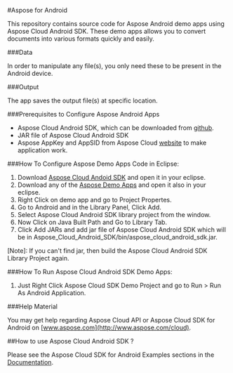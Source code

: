 #Aspose for Android

This repository contains source code for Aspose Android demo apps using Aspose Cloud Android SDK. 
These demo apps allows you to convert documents into various formats quickly and easily. 

###Data

In order to manipulate any file(s), you only need these to be present in the Android device.

###Output

The app saves the output file(s) at specific location.

###Prerequisites to Configure Aspose Android Apps

- Aspose Cloud Android SDK, which can be downloaded from [github](https://github.com/asposeforcloud/Aspose_Cloud_SDK_For_Android).
- JAR file of Aspose Cloud Android SDK
- Aspose AppKey and AppSID from Aspose Cloud [website](https://cloud.aspose.com) to make application work.

###How To Configure Aspose Demo Apps Code in Eclipse:
1. Download [Aspose Cloud Andoid SDK](https://github.com/asposeforcloud/Aspose_Cloud_SDK_For_Android) and open it in your eclipse.
2. Download any of the [Aspose Demo Apps](https://github.com/asposemarketplace/Aspose_for_Android) and open it also in your eclipse.
3. Right Click on demo app and go to Project Propertes.
4. Go to Android and in the Library Panel, Click Add.
5. Select Aspose Cloud Android SDK library project from the window.
6. Now Click on Java Built Path and Go to Library Tab.
7. Click Add JARs and add jar file of Aspose Cloud Android SDK which will be in Aspose_Cloud_Android_SDK/bin/aspose_cloud_android_sdk.jar.

[Note]: If you can't find jar, then build the Aspose Cloud Android SDK Library Project again.

###How To Run Aspose Cloud Android SDK Demo Apps:
1. Just Right Click Aspose Cloud SDK Demo Project and go to Run > Run As Android Application.

###Help Material

You may get help regarding Aspose Cloud API or Aspose Cloud SDK for Android on [www.aspose.com](http://www.aspose.com/cloud).

##How to use Aspose Cloud Android SDK ?

Please see the Aspose Cloud SDK for Android Examples sections in the [Documentation](http://www.aspose.com/docs).


